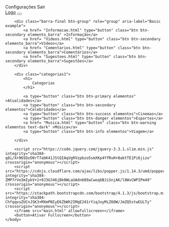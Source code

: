 <!DOCTYPE html>
<html lang="pt-br">
	<head>
		<title>Informação</title>
		<meta charset="utf-8">
		<meta name='viewport' content="width=device-width,initial-scale=1, shrink-to-fit=no">
		<link rel="stylesheet" href="https://stackpath.bootstrapcdn.com/bootstrap/4.1.3/css/bootstrap.min.css" integrity="sha384-MCw98/SFnGE8fJT3GXwEOngsV7Zt27NXFoaoApmYm81iuXoPkFOJwJ8ERdknLPMO" crossorigin="anonymous">
		<link href = 'style.css' rel='stylesheet'>
	</head>
	<body class="contem">
		<div class="pos-f-t">
		  <div class="collapse" id="navbarToggleExternalContent">
		    <div class="bg-dark p-4">
		      <span class="text-muted">Configurações</span>
		      <span class="text-muted">Sair</span>
		    </div>
		  </div>
		  <nav class="navbar navbar-dark bg-dark">
		  	<a class="navbar-brand" href="#">Logo</a>
		    <button class="navbar-toggler" type="button" data-toggle="collapse" data-target="#navbarToggleExternalContent" aria-controls="navbarToggleExternalContent" aria-expanded="false" aria-label="Toggle navigation">
		      <span class="navbar-toggler-icon"></span>
		    </button>
		  </nav>
		</div>

		

		<div class="barra-final btn-group" role="group" aria-label="Basic example">		
			<a href= "Informacao.html" type="button" class="btn btn-secondary elemento_barra" >Informação</a>
			<a href= "Videos.html" type="button" class="btn btn-secondary elemento_barra">Vídeos</a>
			<a href= "Comentarios.html" type="button" class="btn btn-secondary elemento_barra">Comentários</a>
			<a href= "Sugestoes.html" type="button" class="btn btn-secondary elemento_barra">Sugestões</a>
		</div>

		<div class="categorias1">
			<h1>
				Categorias
			</h1>

			<a type="button" class="btn btn-primary elementos" >Atualidades</a>
			<a type="button" class="btn btn-secondary elementos">Celebridades</a>
			<a type="button" class="btn btn-success elementos">Cinemas</a>
			<a type="button" class="btn btn-danger elementos">Esportes</a>
			<a href= "Musica.html" type="button" class="btn btn-warning elementos text-dark" >Música</a>
			<a type="button" class="btn btn-info elementos">Viagem</a>
	
		</div>

		<script src="https://code.jquery.com/jquery-3.3.1.slim.min.js" integrity="sha384-q8i/X+965DzO0rT7abK41JStQIAqVgRVzpbzo5smXKp4YfRvH+8abtTE1Pi6jizo" crossorigin="anonymous"></script>
	    <script src="https://cdnjs.cloudflare.com/ajax/libs/popper.js/1.14.3/umd/popper.min.js" integrity="sha384-ZMP7rVo3mIykV+2+9J3UJ46jBk0WLaUAdn689aCwoqbBJiSnjAK/l8WvCWPIPm49" crossorigin="anonymous"></script>
	    <script src="https://stackpath.bootstrapcdn.com/bootstrap/4.1.3/js/bootstrap.min.js" integrity="sha384-ChfqqxuZUCnJSK3+MXmPNIyE6ZbWh2IMqE241rYiqJxyMiZ6OW/JmZQ5stwEULTy" crossorigin="anonymous"></script>
	    <iframe src="main.html" allowfullscreen></iframe>
	    <button>Ativar Fullscreen</button>
	</body>
</html>
